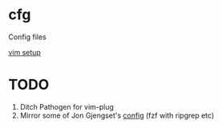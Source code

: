 # cfg
Config files

[vim setup](https://github.com/dolpheyn/rust-vim-setup)


# TODO
  
1. Ditch Pathogen for vim-plug
2. Mirror some of Jon Gjengset's [config](https://github.com/jonhoo/configs/blob/master/editor/.config/nvim/init.vim) (fzf with
   ripgrep etc)

